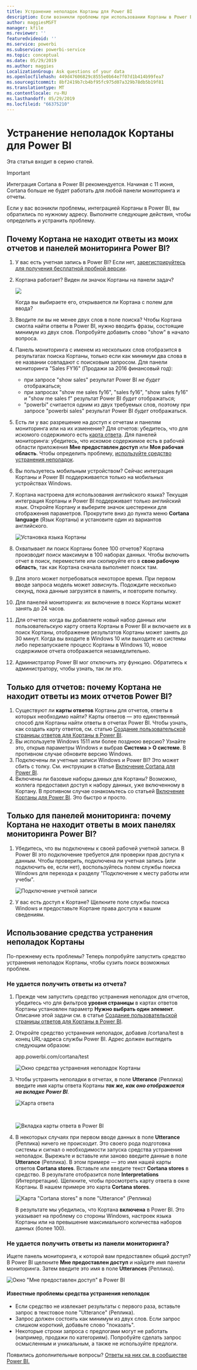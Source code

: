 ```yaml
---
title: Устранение неполадок Кортаны для Power BI
description: Если возникли проблемы при использовании Кортаны в Power BI, воспользуйтесь следующими советами.
author: maggiesMSFT
manager: kfile
ms.reviewer: ''
featuredvideoid: ''
ms.service: powerbi
ms.subservice: powerbi-service
ms.topic: conceptual
ms.date: 05/29/2019
ms.author: maggies
LocalizationGroup: Ask questions of your data
ms.openlocfilehash: 449d47606829c8555e0b64e7f07d1b414b99fea7
ms.sourcegitcommit: 8bf2419b7cb4bf95fc975d07a329b78db5b19f81
ms.translationtype: MT
ms.contentlocale: ru-RU
ms.lasthandoff: 05/29/2019
ms.locfileid: "66375210"
---
```

# <a name="troubleshoot-cortana-for-power-bi"></a>Устранение неполадок Кортаны для Power BI
Эта статья входит в серию статей. 

> [!IMPORTANT]
> Интеграция Cortana в Power BI рекомендуется. Начиная с 11 июня, Cortana больше не будет работать для любой панели мониторинга и отчеты.

Если у вас возникли проблемы, интеграцией Кортаны в Power BI, вы обратились по нужному адресу. Выполните следующие действия, чтобы определить и устранить проблему.

## <a name="why-doesnt-cortana-find-answers-from-my-power-bi-reports-or-dashboards"></a>Почему Кортана не находит ответы из моих отчетов и панелей мониторинга Power BI?
1. У вас есть учетная запись в Power BI?  Если нет, [зарегистрируйтесь для получения бесплатной пробной версии](https://powerbi.microsoft.com/get-started/).
2. Кортана работает?  Виден ли значок Кортаны на панели задач?

    ![](media/service-cortana-troubleshoot/power-bi-cortana-icon.png)

    Когда вы выбираете его, открывается ли Кортана с полем для ввода?
3. Вводите ли вы не менее двух слов в поле поиска? Чтобы Кортана смогла найти ответы в Power BI, нужно вводить фразы, состоящие минимум из двух слов. Попробуйте добавить слово "show" в начало вопроса.
4. Панель мониторинга с именем из нескольких слов отобразится в результатах поиска Кортаны, только если как минимум два слова в ее названии совпадают с поисковым запросом. Для панели мониторинга "Sales FY16" (Продажи за 2016 финансовый год):

   * при запросе "show sales" результат Power BI *не будет* отображаться;   
   * при запросах "show me sales fy16", "sales fy16", "show sales fy16" и "show me sales f" результат Power BI *будет* отображаться;    
   * "powerbi" считается одним из двух требуемых слов, поэтому при запросе "powerbi sales" результат Power BI *будет* отображаться.
5. Есть ли у вас разрешение на доступ к отчетам и панелям мониторинга или на их изменение? Для отчетов: убедитесь, что для искомого содержимого есть [карта ответа](service-cortana-answer-cards.md).  Для панелей мониторинга: убедитесь, что искомое содержимое есть в рабочей области приложения **Мне предоставлен доступ** или **Моя рабочая область**. Чтобы определить проблему, [используйте средство устранения неполадок](#try-the-cortana-troubleshooting-tool).
6. Вы пользуетесь мобильным устройством?  Сейчас интеграция Кортаны и Power BI поддерживается только на мобильных устройствах Windows.
7. Кортана настроена для использования английского языка?  Текущая интеграция Кортаны и Power BI поддерживает только английский язык. Откройте Кортану и выберите значок шестеренки для отображения параметров. Прокрутите вниз до пункта меню **Cortana language** (Язык Кортаны) и установите один из вариантов английского.

   ![Установка языка Кортаны](media/service-cortana-troubleshoot/power-bi-cortana-language.png)
8. Охватывает ли поиск Кортаны более 100 отчетов?  Кортана производит поиск максимум в 100 наборах данных.  Чтобы включить отчет в поиск, переместите или скопируйте его в **свою рабочую область**, так как Кортана сначала выполняет поиск там.
9. Для этого может потребоваться некоторое время. При первом вводе запроса модель может *зависнуть*. Подождите несколько секунд, пока данные загрузятся в память, и повторите попытку.
10. Для панелей мониторинга: их включение в поиск Кортаны может занять до 24 часов.    
11. Для отчетов: когда вы добавляете новый набор данных или пользовательскую карту ответа Кортаны в Power BI и включаете их в поиск Кортаны, отображение результатов Кортаны может занять до 30 минут. Когда вы входите в Windows 10 или выходите из системы либо перезапускаете процесс Кортаны в Windows 10, новое содержимое отчета отображается незамедлительно.  
12. Администратор Power BI мог отключить эту функцию. Обратитесь к администратору, чтобы узнать, так ли это.

## <a name="reports-only-why-doesnt-cortana-find-answers-from-my-power-bi-reports"></a>Только для отчетов: почему Кортана не находит ответы из моих отчетов Power BI?
1. Существуют ли **карты ответов** Кортаны для отчетов, ответы в которых необходимо найти? Карты ответов — это единственный способ для Кортаны найти ответы в отчетах Power BI.  Чтобы узнать, как создать карту ответов, см. статью [Создание пользовательской страницы ответов для Кортаны в Power BI](service-cortana-answer-cards.md).
2. Вы используете Windows 1511 или более позднюю версию?  Узнайте это, открыв параметры Windows и выбрав **Система > О системе**. В противном случае обновите версию Windows.
3. Подключены ли учетные записи Windows и Power BI? Это может сбить с толку. См. инструкции в статье [Включение Cortana для Power BI](service-cortana-enable.md#add-your-power-bi-credentials-to-windows).
4. Включены ли базовые наборы данных для Кортаны? Возможно, коллега предоставил доступ к набору данных, уже включенному в Кортану. В противном случае ознакомьтесь со статьей [Включение Кортаны для Power BI](service-cortana-enable.md). Это быстро и просто.

## <a name="dashboards-only-why-doesnt-cortana-find-answers-from-my-power-bi-dashboards"></a>Только для панелей мониторинга: почему Кортана не находит ответы в моих панелях мониторинга Power BI?
1. Убедитесь, что вы подключены к своей рабочей учетной записи. В Power BI это подключение требуется для проверки прав доступа к данным. Чтобы проверить, подключена ли учетная запись (или подключить ее, если нет), воспользуйтесь полем службы поиска Windows для перехода к разделу "Подключение к месту работы или учебы".  

    ![Подключение учетной записи](media/service-cortana-troubleshoot/power-bi-cortana-connect.png)
2. У вас есть доступ к Кортане? Щелкните поле службы поиска Windows и предоставьте Кортане права доступа к вашим сведениям.

## <a name="try-the-cortana-troubleshooting-tool"></a>Использование средства устранения неполадок Кортаны
По-прежнему есть проблемы?  Теперь попробуйте запустить средство устранения неполадок Кортаны, чтобы сузить поиск возможных проблем.

### <a name="having-trouble-retrieving-answers-from-a-report"></a>Не удается получить ответы из отчета?
1. Прежде чем запустить средство устранения неполадок для отчетов, убедитесь что для фильтров **уровня страницы** в картах ответов Кортаны установлен параметр **Нужно выбрать один элемент**. Описание этой задачи см. в статье [Создание пользовательской страницы ответов для Кортаны в Power BI](service-cortana-answer-cards.md).
2. Откройте средство устранения неполадок, добавив /cortana/test в конец URL-адреса службы Power BI. Адрес должен выглядеть следующим образом:

   app.powerbi.com/cortana/test

   ![Окно средства устранения неполадок Кортаны](media/service-cortana-troubleshoot/power-bi-cortana-tool2.png)
3. Чтобы устранить неполадки в отчетах, в поле **Utterance** (Реплика) введите имя карты ответа Кортаны ***так же, как оно отображается на вкладке Power BI***.

   ![Карта ответа](media/service-cortana-troubleshoot/power-bi-answer-card-new.png)

   <br>

   ![Вкладка карты ответа в Power BI](media/service-cortana-troubleshoot/power-bi-answer-card2.png)
4. В некоторых случаях при первом вводе данных в поле **Utterance** (Реплика) ничего не происходит. Это своего рода подготовка системы и сигнал о необходимости запуска средства устранения неполадок. Вырежьте и вставьте или заново введите данные в поле **Utterance** (Реплика). В этом примере — это имя нашей карты ответов **Cortana stores**. Вставьте или введите текст **Cortana stores** в средство. В результате отобразится поле **Interpretations** (Интерпретации). Щелкните, чтобы просмотреть карту ответа в окне Кортаны. В нашем примере это карта **Cortana stores**.

   ![Карта "Cortana stores" в поле "Utterance" (Реплика)](media/service-cortana-troubleshoot/power-bi-utterance.png)

   В результате мы убедились, что Кортана **включена** в Power BI. Это указывает на проблему со стороны Windows, настроек языка Кортаны или на превышение максимального количества наборов данных (более 100).

### <a name="having-trouble-retrieving-answers-from-a-dashboard"></a>Не удается получить ответы из панели мониторинга?
Ищете панель мониторинга, к которой вам предоставлен общий доступ?  В Power BI щелкните **Мне предоставлен доступ** и найдите имя панели мониторинга.  Затем введите это имя в поле **Utterances** (Реплика).

![Окно "Мне предоставлен доступ" в Power BI](media/service-cortana-troubleshoot/power-bi-cortana-shared-with-me.png)


#### <a name="troubleshooting-tool-known-issues"></a>Известные проблемы средства устранения неполадок
* Если средство не извлекает результаты с первого раза, вставьте запрос в текстовое поле "Utterance" (Реплика).
* Запрос должен состоять как минимум из двух слов.  Если запрос слишком короткий, добавьте слово "показать".
* Некоторые строки запроса с предлогами могут не работать (например, продажи по категориям). Попробуйте сделать запрос осмысленным и уникальным, а также не используйте предлоги.

Появились дополнительные вопросы? [Ответы на них см. в сообществе Power BI.](http://community.powerbi.com/)
